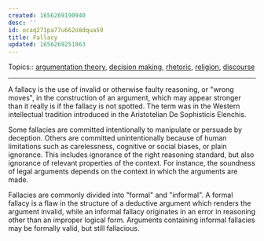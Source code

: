 ```yaml
---
created: 1656269190940
desc: ''
id: ocaq271pa77u662o8dqua59
title: Fallacy
updated: 1656269251063
---
```

   
Topics::  [argumentation theory](../topics/argumentation%20theory.md), [decision making](../topics/decision%20making.md), [rhetoric](../topics/rhetoric.md), [religion](../topics/religion.md), [discourse](../archive/discourse.md)   
   
   
---   
   
A fallacy is the use of invalid or otherwise faulty reasoning, or "wrong moves", in the construction of an argument, which may appear stronger than it really is if the fallacy is not spotted. The term was in the Western intellectual tradition introduced in the Aristotelian De Sophisticis Elenchis.   
   
Some fallacies are committed intentionally to manipulate or persuade by deception. Others are committed unintentionally because of human limitations such as carelessness, cognitive or social biases, or plain ignorance. This includes ignorance of the right reasoning standard, but also ignorance of relevant properties of the context. For instance, the soundness of legal arguments depends on the context in which the arguments are made.   
   
Fallacies are commonly divided into "formal" and "informal". A formal fallacy is a flaw in the structure of a deductive argument which renders the argument invalid, while an informal fallacy originates in an error in reasoning other than an improper logical form. Arguments containing informal fallacies may be formally valid, but still fallacious.